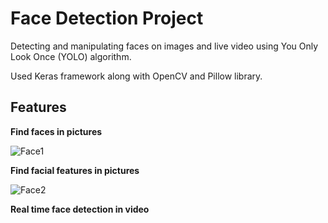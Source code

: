 # Face Detection Project

Detecting and manipulating faces on images and live video using You Only Look Once (YOLO) algorithm.

Used Keras framework along with OpenCV and Pillow library.

## Features

**Find faces in pictures**

![Face1](https://user-images.githubusercontent.com/54735797/126427343-9ae82fbe-6372-4e55-b30f-e3fb6fc15882.JPG)

**Find facial features in pictures**

![Face2](https://user-images.githubusercontent.com/54735797/126428436-b5b0b76e-d21c-4016-8d96-7daa2da09863.png)

**Real time face detection in video**
